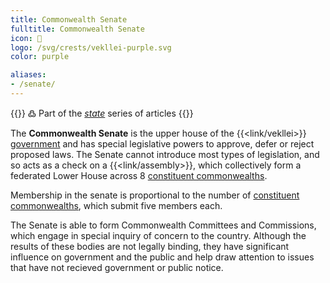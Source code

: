 ```yaml
---
title: Commonwealth Senate
fulltitle: Commonwealth Senate
icon: 🏺
logo: /svg/crests/vekllei-purple.svg
color: purple

aliases:
- /senate/
---
```

{{<note>}}
߷ Part of the *[state](/state/)* series of articles
{{</note>}}

The <span class="fi fi-min-vekllei-purple fis"></span> **Commonwealth Senate** is the upper house of the {{<link/vekllei>}} [government](/government/) and has special legislative powers to approve, defer or reject proposed laws. The Senate cannot introduce most types of legislation, and so acts as a check on a {{<link/assembly>}}, which collectively form a federated Lower House across 8 [constituent commonwealths](/constituents/).

Membership in the senate is proportional to the number of [constituent commonwealths](/constiuents/), which submit five members each.

The Senate is able to form Commonwealth Committees and Commissions, which engage in special inquiry of concern to the country. Although the results of these bodies are not legally binding, they have significant influence on government and the public and help draw attention to issues that have not recieved government or public notice.




